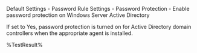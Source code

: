 Default Settings - Password Rule Settings - Password Protection - Enable password protection on Windows Server Active Directory

If set to Yes, password protection is turned on for Active Directory domain controllers when the appropriate agent is installed.

<!--- Results --->
%TestResult%
